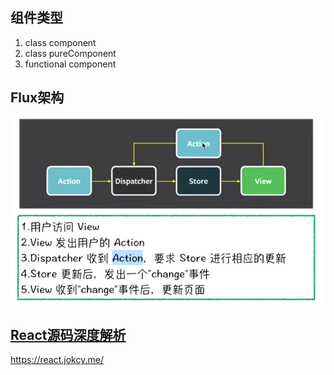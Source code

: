 ## 组件类型
1. class component
2. class pureComponent
3. functional component

## Flux架构
![](../images/react/001.png)<br/>

## [React源码深度解析](https://react.jokcy.me/)
https://react.jokcy.me/